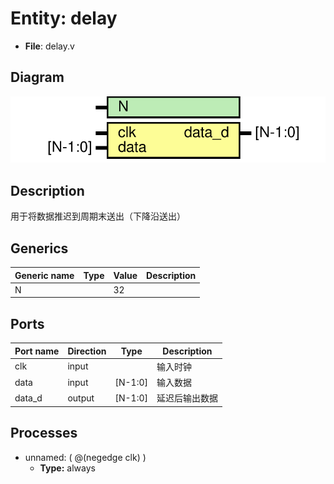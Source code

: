 # Entity: delay 

- **File**: delay.v
## Diagram

![Diagram](delay.svg "Diagram")
## Description

 用于将数据推迟到周期末送出（下降沿送出）

## Generics

| Generic name | Type | Value | Description |
| ------------ | ---- | ----- | ----------- |
| N            |      | 32    |             |

## Ports

| Port name | Direction | Type    | Description |
| --------- | --------- | ------- | ----------- |
| clk       | input     |         | 输入时钟        |
| data      | input     | [N-1:0] | 输入数据        |
| data_d    | output    | [N-1:0] | 延迟后输出数据     |

## Processes
- unnamed: ( @(negedge clk) )
  - **Type:** always

